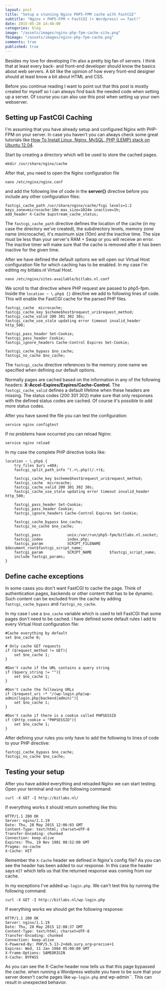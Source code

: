 ```yaml
---
layout: post
title: "Setup a stunning Nginx PHP5-FPM cache with FastCGI"
subtitle: "Nginx + PHP5-FPM + FastCGI (+ Wordpress) == fast!"
date: 2015-05-28 14:48:00
categories: blog
image: "/assets/images/nginx-php-fpm-cache-site.png"
fbimage: "/assets/images/nginx-php-fpm-cache.png"
comments: true
published: true
---
```


Besides my love for developing I'm also a pretty big fan of servers. I think that at least every back- and front-end developer should know the basics about web servers. A bit like the opinion of how every front-end designer should at least know a bit about HTML and CSS.

Before you continue reading I want to point out that this post is mostly created for myself so I can always find back the needed code when setting up a server. Of course you can also use this post when setting up your own webserver. 

## Setting up FastCGI Caching
I'm assuming that you have already setup and configured Nginx with PHP-FPM on your server. In case you haven't you can always check some great tutorials like [How To Install Linux, Nginx, MySQL, PHP (LEMP) stack on Ubuntu 12.04](https://www.digitalocean.com/community/tutorials/how-to-install-linux-nginx-mysql-php-lemp-stack-on-ubuntu-12-04).

Start by creating a directory which will be used to store the cached pages.

```
mkdir /usr/share/nginx/cache
```

After that, you need to open the Nginx configuration file

```
nano /etc/nginx/nginx.conf
```

and add the following line of code in the **server{}** directive before you include any other configuration files:

```
fastcgi_cache_path /usr/share/nginx/cache/fcgi levels=1:2 keys_zone=microcache:10m max_size=1024m inactive=1h;
add_header X-Cache $upstream_cache_status;
```

The ``fastcgi_cache_path`` directive defines the location of the cache (in my case the directory we've created), the subdirectory levels, memory zone name (microcache), it's maximum size (10m) and the inactive time. The size must be less than your server's RAM + Swap or you will receive an error. The inactive timer will make sure that the cache is removed after it has been inactive for the given time.

After we have defined the default options we will open our Virtual Host configuration file for which caching has to be enabled. In my case I'm editing my bitlabs.nl Virtual Host. 

```
nano /etc/nginx/sites-available/bitlabs.nl.conf
```

We scroll to that directive where PHP request are passed to php5-fpm. Inside the ``location ~ \.php$ {}`` directive we add to following lines of code. This will enable the FastCGI cache for the parsed PHP files. 

```
fastcgi_cache  microcache;
fastcgi_cache_key $scheme$host$request_uri$request_method;
fastcgi_cache_valid 200 301 302 30s;
fastcgi_cache_use_stale updating error timeout invalid_header http_500;

fastcgi_pass_header Set-Cookie;
fastcgi_pass_header Cookie;
fastcgi_ignore_headers Cache-Control Expires Set-Cookie;

fastcgi_cache_bypass $no_cache;
fastcgi_no_cache $no_cache;
```

The ``fastcgi_cache`` directive references to the memory zone name we specified when defining our default options. 

Normally pages are cached based on the information in any of the following headers: **X-Accel-Expires/Expires/Cache-Control.** The ``fastcgi_cache_valid`` defines a default lifetime when these headers are missing. The status codes (200 301 302) make sure that only responses with the defined status codes are cached. Of course it's possible to add more status codes.

After you have saved the file you can test the configuration:

``` 
service nginx configtest
```

If no problems have occurred you can reload Nginx:

```
service nginx reload
```

In my case the complete PHP directive looks like:

```
location ~ \.php$ {
    try_files $uri =404;
    fastcgi_split_path_info ^(.+\.php)(/.+)$;

    fastcgi_cache_key $scheme$host$request_uri$request_method;
    fastcgi_cache  microcache;
    fastcgi_cache_valid 200 301 302 30s;
    fastcgi_cache_use_stale updating error timeout invalid_header http_500;

    fastcgi_pass_header Set-Cookie;
    fastcgi_pass_header Cookie;
    fastcgi_ignore_headers Cache-Control Expires Set-Cookie;

    fastcgi_cache_bypass $no_cache;
    fastcgi_no_cache $no_cache;

    fastcgi_pass            unix:/var/run/php5-fpm/bitlabs.nl.socket;
    fastcgi_index           index.php;
    fastcgi_param           SCRIPT_FILENAME    $document_root$fastcgi_script_name;
    fastcgi_param           SCRIPT_NAME        $fastcgi_script_name;
    include fastcgi_params;
}

```

## Define cache exceptions
In some cases you don't want FastCGI to cache the page. Think of authentication pages, backends or other content that has to be dynamic. Such content can be excluded from the cache by adding ``fastcgi_cache_bypass`` and ``fastcgi_no_cache``. 

In my case I use a ``$no_cache`` variable which is used to tell FastCGI that some pages don't need to be cached. I have defined some default rules I add to every Virtual Host configuration file:

```
#Cache everything by default
set $no_cache 0;

# Only cache GET requests
if ($request_method != GET){
    set $no_cache 1;
}

#Don't cache if the URL contains a query string
if ($query_string != ""){
    set $no_cache 1;
}

#Don't cache the following URLs
if ($request_uri ~* "/(wp-login.php|wp-admin|login.php|backend|admin)"){
    set $no_cache 1;
}

#Don't cache if there is a cookie called PHPSESSID
if ($http_cookie = "PHPSESSID"){
    set $no_cache 1;
}
``` 

After defining your rules you only have to add the following to lines of code to your PHP directive:

```
fastcgi_cache_bypass $no_cache;
fastcgi_no_cache $no_cache;
```

## Testing your setup 

After you have added everything and reloaded Nginx we can start testing. Open your terminal and run the following command:

```
curl -X GET -I http://bitlabs.nl/
```

If everything works it should return something like this:

```
HTTP/1.1 200 OK
Server: nginx/1.1.19
Date: Thu, 28 May 2015 12:06:03 GMT
Content-Type: text/html; charset=UTF-8
Transfer-Encoding: chunked
Connection: keep-alive
Expires: Thu, 19 Nov 1981 08:52:00 GMT
Pragma: no-cache
X-Cache: HIT
```

Remember the ``X-Cache`` header we defined in Nginx's config file? As you can see the header has been added to our response. In this case the header says ``HIT`` which tells us that the returned response was coming from our cache.

In my exceptions I've added ``wp-login.php``. We can't test this by running the following command:

```
curl -X GET -I http://bitlabs.nl/wp-login.php
```
If everything works we should get the following response:

```
HTTP/1.1 200 OK
Server: nginx/1.1.19
Date: Thu, 28 May 2015 12:08:37 GMT
Content-Type: text/html; charset=UTF-8
Transfer-Encoding: chunked
Connection: keep-alive
X-Powered-By: PHP/5.5.13-2+deb.sury.org~precise+1
Expires: Wed, 11 Jan 1984 05:00:00 GMT
X-Frame-Options: SAMEORIGIN
X-Cache: BYPASS
```

As you can see the X-Cache header now tells us that this page bypassed the cache. when running a Wordpress website you have to be sure that your server doesn't cache pages like ``wp-login.php`` and wp-admin``. This can result in unexpected behavior. 
